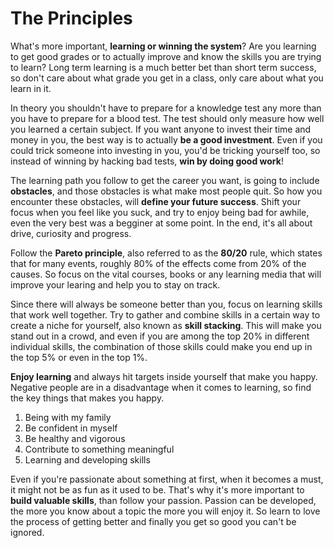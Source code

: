 # The Principles

What's more important, **learning or winning the system**? Are you learning to get good grades or to actually improve and know the skills you are trying to learn? Long term learning is a much better bet than short term success, so don't care about what grade you get in a class, only care about what you learn in it.

In theory you shouldn't have to prepare for a knowledge test any more than you have to prepare for a blood test. The test should only measure how well you learned a certain subject. If you want anyone to invest their time and money in you, the best way is to actually **be a good investment**. Even if you could trick someone into investing in you, you'd be tricking yourself too, so instead of winning by hacking bad tests, **win by doing good work**!

The learning path you follow to get the career you want, is going to include **obstacles**, and those obstacles is what make most people quit. So how you encounter these obstacles, will **define your future success**. Shift your focus when you feel like you suck, and try to enjoy being bad for awhile, even the very best was a begginer at some point. In the end, it's all about drive, curiosity and progress.

Follow the **Pareto principle**, also referred to as the **80/20** rule, which states that for many events, roughly 80% of the effects come from 20% of the causes. So focus on the vital courses, books or any learning media that will improve your learing and help you to stay on track.

Since there will always be someone better than you, focus on learning skills that work well together. Try to gather and combine skills in a certain way to create a niche for yourself, also known as **skill stacking**. This will make you stand out in a crowd, and even if you are among the top 20% in different individual skills, the combination of those skills could make you end up in the top 5% or even in the top 1%.

**Enjoy learning** and always hit targets inside yourself that make you happy. Negative people are in a disadvantage when it comes to learning, so find the key things that makes you happy.

1. Being with my family
2. Be confident in myself
3. Be healthy and vigorous
4. Contribute to something meaningful
5. Learning and developing skills

Even if you're passionate about something at first, when it becomes a must, it might not be as fun as it used to be. That's why it's more important to **build valuable skills**, than follow your passion. Passion can be developed, the more you know about a topic the more you will enjoy it. So learn to love the process of getting better and finally you get so good you can't be ignored.